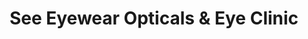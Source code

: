 ---
title: "See Eyewear Opticals & Eye Clinic"
url: /hyderabad/see-eyewear-opticals-und-eye-clinic/
shop: Optiker
---